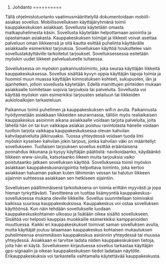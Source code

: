 1. Johdanto
==========
 
Tällä ohjelmistotuotanto vaatimusmäärittelyllä dokumentoidaan mobiili-asiakas sovellus. Mobiilisovelluksen 
käyttäjäryhmänä toimii kauppakeskuksen asiakkaat. Sovellusta käytetään omasta matkapuhelimesta käsin. Sovellusta käytetään
helpottamaan asiointia ja opastamaan asiakasta. Kauppakeskuksen toimijat ja liikkeet voivat asettaa palveluun oman
liikkeensä ja sitä kautta esittää puhelinta käyttävälle asiakkaalle esimerkiksi tarjouksia. Sovelluksen käyttöä houkuttelee vain sovellustakäyttäville tarkoitetut tarjoukset. Sovelluksessessa esitetään myöskin uudet liikkeet palvelualueelle tultaessa. 

Sovelluksessa on myöskin paikannustoiminto, joka seuraa käyttäjän liikkeitä kauppakeskuksessa. Sovellus sisältää kyvyn oppia käyttäjän tapoja toimia ja huomioi muun muassa käyttäjän kiinnostuksen kohteet, sukupuolen, iän ja ajanhetken, jolloin sovellusta käytetään. Edellä mainittujen piirteiden mukaan asiakkaalle toimitetaan sopivia tarjouksia tai palveluita. Sovellusta voi käyttää myöskin vain esimerkiksi tarjousten selailuun tai liikkeiden aukioloaikojen tarkasteluun. 

Paikannus toimii puhelimen ja kauppakeskuksen wifi:n avulla. Paikannusta hyödynnetään asiakkaan liikkeiden seurannassa, tällöin myös realiaikaisen kauppakeskus asioinnin aikana asiakkaalle voidaan tarjota palveluita, 
joita lähellä hän on tai kun vaikkapa asiakas poistuu ravintolasta hänelle voidaan tuolloin tarjota vaikkapa
kauppakeskuksessa olevan kahvilan kahvilapalveluita jälkiruuaksi. Tuossa yhteydessä voidaan tuoda ilmi myöskin 
kyseisen kahvilan jokin tarjous, jonka kahvilan väki on määritellyt sovellukseen. Tuollaisen tarjouksen sovellus esittää eräänlaisena ponnahdus ikkunana ja kysyy käyttäjän päätöstä: navikoidaanko, käydäänkö liikkeen www-sivulla, katsotaanko liikeen muita tarjouksia vaiko poistutaanko jatkaen sovelluksen käyttöä. Sovelluksessa toimii
myöskin asiakkaan kauppakeskusnavigointia helpottava toiminto, joka kertoo asiakkaan haluaman paikan kuten lähimmän vessan tai halutun liikkeen sijainnin suhteessa asiakkaan sen hetkiseen sijaintiin.

Sovelluksen päällimmäisenä tarkoituksena on toimia erittäin myyvästi ja jopa hieman tyrkyttävästi.
Tavoitteena on tuottaa lisämyyntiä kauppakeskus-sovelluksessa mukana oleville liikkeille. Sovellus suunnitellaan
toimivaksi kaikissa suurissa kauppakeskuksissa. Kauppakeskus voi ostaa sovelluksen käyttöönsä. Kun näin tehdään
sovellukselle luodaan kauppakeskuskohtainen ulkoasu ja lisätään oikea sisältö sovellukseen. Sisältöä voi helposti 
kauppias muokkaille esimerkkiksi kamppanioiden muuttuessa. Kaikki eri
kauppakeskukset toimivat saman sovelluksen avulla, mutta käyttäjät joutuu lataamaan kauppakeskus kohtaisen
mukautuksen puhelimeensa ensimmäisen kauppakeskus asioinnin yhteydessä tai muussa yhteydessä. Asiakkaan ei tarvitse ladata niiden 
kauppakeskuksien tietoja, joita hän ei käytä. Sovellukseen kirjautuessa sovellus tarkastaa käyttäjän gps-signaalin ja oikean kauppakeskuksen
tiedot ladataan näytölle. Erikauppakeskuksia voi tarkastella vaihtamalla käytettävää kauppakeskusta.


